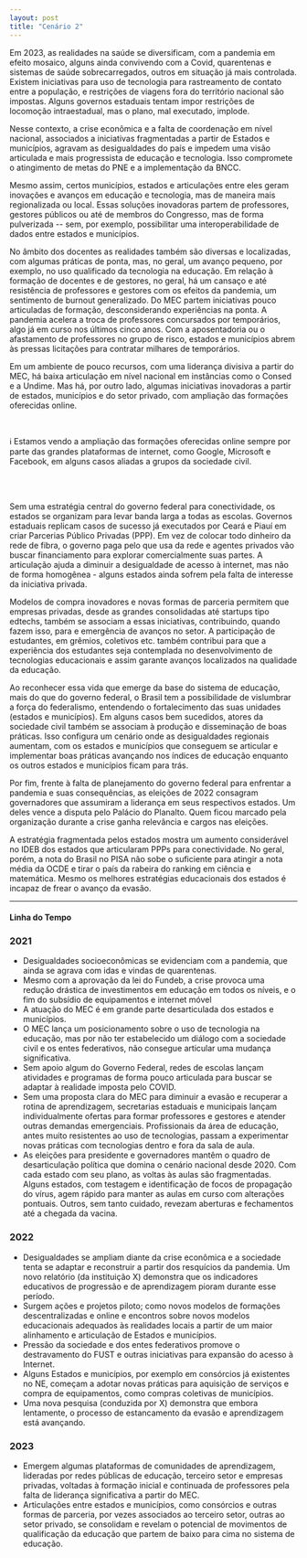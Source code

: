 ```yaml
---
layout: post
title: "Cenário 2"
---
```


Em 2023, as realidades na saúde se diversificam, com a pandemia em efeito mosaico, alguns ainda convivendo com a Covid, quarentenas e sistemas de saúde sobrecarregados, outros em situação já mais controlada. Existem iniciativas para uso de tecnologia para rastreamento de contato entre a população, e restrições de viagens fora do território nacional são impostas. Alguns governos estaduais tentam impor restrições de locomoção intraestadual, mas o plano, mal executado, implode.

Nesse contexto, a crise econômica e a falta de coordenação em nível nacional, associados a iniciativas fragmentadas a partir de Estados e municípios, agravam as desigualdades do país e impedem uma visão articulada e mais progressista de educação e tecnologia. Isso compromete o atingimento de metas do PNE e a implementação da BNCC.

Mesmo assim, certos municípios, estados e articulações entre eles geram inovações e avanços em educação e tecnologia, mas de maneira mais regionalizada ou local. Essas soluções inovadoras partem de professores, gestores públicos ou até de membros do Congresso, mas de forma pulverizada -- sem, por exemplo, possibilitar uma interoperabilidade de dados entre estados e municípios.  

No âmbito dos docentes as realidades também são diversas e localizadas, com algumas práticas de ponta, mas, no geral, um avanço pequeno, por exemplo, no uso qualificado da tecnologia na educação. Em relação à formação de docentes e de gestores, no geral, há um cansaço e até resistência de professores e gestores com os efeitos da pandemia, um sentimento de burnout generalizado. Do MEC partem iniciativas pouco articuladas de formação, desconsiderando experiências na ponta. A pandemia acelera a troca de professores concursados por temporários, algo já em curso nos últimos cinco anos. Com a aposentadoria ou o afastamento de professores no grupo de risco, estados e municípios abrem às pressas licitações para contratar milhares de temporários.

Em um ambiente de pouco recursos, com uma liderança divisiva a partir do MEC, há baixa articulação em nível nacional em instâncias como o Consed e a Undime. Mas há, por outro lado, algumas iniciativas inovadoras a partir de estados, municípios e do setor privado, com ampliação das formações oferecidas online.

<br>
<div class="comment">
<p>ℹ️ Estamos vendo a ampliação das formações oferecidas online sempre por parte das grandes plataformas de internet, como Google, Microsoft e Facebook, em alguns casos aliadas a grupos da sociedade civil.</p>
</div>
<br><br>

Sem uma estratégia central do governo federal para conectividade, os estados se organizam para levar banda larga a todas as escolas. Governos estaduais replicam casos de sucesso já executados por Ceará e Piauí em criar Parcerias Público Privadas (PPP). Em vez de colocar todo dinheiro da rede de fibra, o governo paga pelo que usa da rede e agentes privados vão buscar financiamento para explorar comercialmente suas partes. A articulação ajuda a diminuir a desigualdade de acesso à internet, mas não de forma homogênea - alguns estados ainda sofrem pela falta de interesse da iniciativa privada.

Modelos de compra inovadores e novas formas de parceria permitem que empresas privadas, desde as grandes consolidadas até startups tipo edtechs, também se associam a essas iniciativas, contribuindo, quando fazem isso, para e emergência de avanços no setor. A participação de estudantes, em grêmios, coletivos etc. também contribui para que a experiência dos estudantes seja contemplada no desenvolvimento de tecnologias educacionais e assim garante avanços localizados na qualidade da educação.

Ao reconhecer essa vida que emerge da base do sistema de educação, mais do que do governo federal, o Brasil tem a possibilidade de vislumbrar a força do federalismo, entendendo o fortalecimento das suas unidades (estados e municípios). Em alguns casos bem sucedidos, atores da sociedade civil também se associam à produção e disseminação de boas práticas. Isso configura um cenário onde as desigualdades regionais aumentam, com os estados e municípios que conseguem se articular e implementar boas práticas avançando nos índices de educação enquanto os outros estados e municípios ficam para trás. 

Por fim, frente à falta de planejamento do governo federal para enfrentar a pandemia e suas consequências, as eleições de 2022 consagram governadores que assumiram a liderança em seus respectivos estados. Um deles vence a disputa pelo Palácio do Planalto. Quem ficou marcado pela organização durante a crise ganha relevância e cargos nas eleições. 

A estratégia fragmentada pelos estados mostra um aumento considerável no IDEB dos estados que articularam PPPs para conectividade. No geral, porém, a nota do Brasil no PISA não sobe o suficiente para atingir a nota média da OCDE e tirar o país da rabeira do ranking em ciência e matemática. Mesmo os melhores estratégias educacionais dos estados é incapaz de frear o avanço da evasão.


<hr>

#### Linha do Tempo


### 2021

- Desigualdades socioeconômicas se evidenciam com a pandemia, que ainda se agrava com idas e vindas de quarentenas.
- Mesmo com a aprovação da lei do Fundeb, a crise provoca uma redução drástica de investimentos em educação em todos os níveis, e o fim do subsídio de equipamentos e internet móvel
- A atuação do MEC é em grande parte desarticulada dos estados e municípios.
- O MEC lança um posicionamento sobre o uso de tecnologia na educação, mas por não ter estabelecido um diálogo com a sociedade civil e os entes federativos, não consegue articular uma mudança significativa.
- Sem apoio algum do Governo Federal, redes de escolas lançam atividades e programas de forma pouco articulada para buscar se adaptar à realidade imposta pelo COVID. 
- Sem uma proposta clara do MEC para diminuir a evasão e recuperar a rotina de  aprendizagem, secretarias estaduais e municipais lançam individualmente ofertas para formar professores e gestores e atender outras demandas emergenciais.
Profissionais da área de educação, antes muito resistentes ao uso de tecnologias, passam a experimentar novas práticas com tecnologias dentro e fora da sala de aula.
- As eleições para presidente e governadores mantêm o quadro de desarticulação política que domina o cenário nacional desde 2020. 
Com cada estado com seu plano, as voltas às aulas são fragmentadas. Alguns estados, com testagem e identificação de focos de propagação do vírus, agem rápido para manter as aulas em curso com alterações pontuais. Outros, sem tanto cuidado, revezam aberturas e fechamentos até a chegada da vacina.


### 2022

- Desigualdades se ampliam diante da crise econômica e a sociedade tenta se adaptar e reconstruir a partir dos resquícios da pandemia. 
Um novo relatório (da instituição X) demonstra que os indicadores educativos de progressão e de aprendizagem pioram durante esse período. 
- Surgem ações e projetos piloto; como novos modelos de formações descentralizadas e online e encontros sobre novos modelos educacionais adequados às realidades locais a partir de um maior alinhamento e articulação de Estados e municípios.
- Pressão da sociedade e dos entes federativos promove o destravamento do FUST e outras iniciativas para expansão do acesso à Internet. 
- Alguns Estados e municípios, por exemplo em consórcios já existentes no NE, começam a adotar novas práticas para aquisição de serviços e compra de equipamentos, como compras coletivas de municípios.
- Uma nova pesquisa (conduzida por X) demonstra que embora lentamente, o processo de estancamento da evasão e aprendizagem está avançando.


### 2023

- Emergem algumas plataformas de comunidades de aprendizagem, lideradas por redes públicas de educação, terceiro setor e empresas privadas, voltadas à formação inicial e continuada de professores pela falta de liderança significativa a partir do MEC. 
- Articulações entre estados e municípios, como consórcios e outras formas de parceria, por vezes associados ao terceiro setor, outras ao setor privado, se consolidam e revelam o potencial de movimentos de qualificação da educação que partem de baixo para cima no sistema de educação. 


